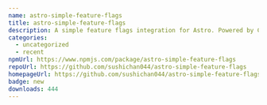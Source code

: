 ```yaml
---
name: astro-simple-feature-flags
title: astro-simple-feature-flags
description: A simple feature flags integration for Astro. Powered by Content Layer.
categories:
  - uncategorized
  - recent
npmUrl: https://www.npmjs.com/package/astro-simple-feature-flags
repoUrl: https://github.com/sushichan044/astro-simple-feature-flags
homepageUrl: https://github.com/sushichan044/astro-simple-feature-flags#readme
badge: new
downloads: 444
---
```

